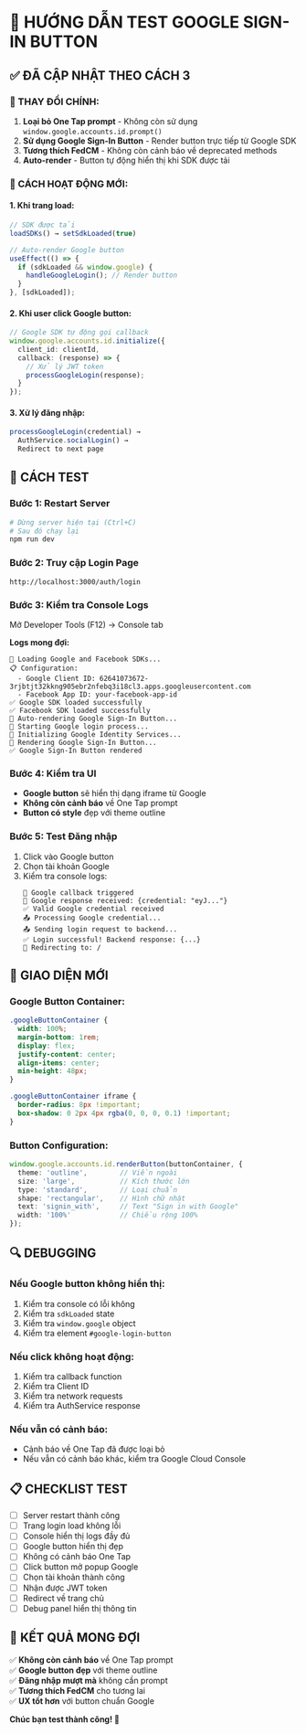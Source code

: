 # 🚀 HƯỚNG DẪN TEST GOOGLE SIGN-IN BUTTON

## **✅ ĐÃ CẬP NHẬT THEO CÁCH 3**

### **🔄 THAY ĐỔI CHÍNH:**
1. **Loại bỏ One Tap prompt** - Không còn sử dụng `window.google.accounts.id.prompt()`
2. **Sử dụng Google Sign-In Button** - Render button trực tiếp từ Google SDK
3. **Tương thích FedCM** - Không còn cảnh báo về deprecated methods
4. **Auto-render** - Button tự động hiển thị khi SDK được tải

### **🎯 CÁCH HOẠT ĐỘNG MỚI:**

#### **1. Khi trang load:**
```typescript
// SDK được tải
loadSDKs() → setSdkLoaded(true)

// Auto-render Google button
useEffect(() => {
  if (sdkLoaded && window.google) {
    handleGoogleLogin(); // Render button
  }
}, [sdkLoaded]);
```

#### **2. Khi user click Google button:**
```typescript
// Google SDK tự động gọi callback
window.google.accounts.id.initialize({
  client_id: clientId,
  callback: (response) => {
    // Xử lý JWT token
    processGoogleLogin(response);
  }
});
```

#### **3. Xử lý đăng nhập:**
```typescript
processGoogleLogin(credential) → 
  AuthService.socialLogin() → 
  Redirect to next page
```

## **🧪 CÁCH TEST**

### **Bước 1: Restart Server**
```bash
# Dừng server hiện tại (Ctrl+C)
# Sau đó chạy lại
npm run dev
```

### **Bước 2: Truy cập Login Page**
```
http://localhost:3000/auth/login
```

### **Bước 3: Kiểm tra Console Logs**
Mở Developer Tools (F12) → Console tab

**Logs mong đợi:**
```
🔄 Loading Google and Facebook SDKs...
📋 Configuration:
  - Google Client ID: 62641073672-3rjbtjt32kkng905ebr2nfebq3i18cl3.apps.googleusercontent.com
  - Facebook App ID: your-facebook-app-id
✅ Google SDK loaded successfully
✅ Facebook SDK loaded successfully
🔄 Auto-rendering Google Sign-In Button...
🔄 Starting Google login process...
🔄 Initializing Google Identity Services...
🔄 Rendering Google Sign-In Button...
✅ Google Sign-In Button rendered
```

### **Bước 4: Kiểm tra UI**
- **Google button** sẽ hiển thị dạng iframe từ Google
- **Không còn cảnh báo** về One Tap prompt
- **Button có style** đẹp với theme outline

### **Bước 5: Test Đăng nhập**
1. Click vào Google button
2. Chọn tài khoản Google
3. Kiểm tra console logs:
   ```
   📧 Google callback triggered
   📧 Google response received: {credential: "eyJ..."}
   ✅ Valid Google credential received
   📤 Processing Google credential...
   📤 Sending login request to backend...
   ✅ Login successful! Backend response: {...}
   🔄 Redirecting to: /
   ```

## **🎨 GIAO DIỆN MỚI**

### **Google Button Container:**
```css
.googleButtonContainer {
  width: 100%;
  margin-bottom: 1rem;
  display: flex;
  justify-content: center;
  align-items: center;
  min-height: 48px;
}

.googleButtonContainer iframe {
  border-radius: 8px !important;
  box-shadow: 0 2px 4px rgba(0, 0, 0, 0.1) !important;
}
```

### **Button Configuration:**
```typescript
window.google.accounts.id.renderButton(buttonContainer, {
  theme: 'outline',        // Viền ngoài
  size: 'large',           // Kích thước lớn
  type: 'standard',        // Loại chuẩn
  shape: 'rectangular',    // Hình chữ nhật
  text: 'signin_with',     // Text "Sign in with Google"
  width: '100%'            // Chiều rộng 100%
});
```

## **🔍 DEBUGGING**

### **Nếu Google button không hiển thị:**
1. Kiểm tra console có lỗi không
2. Kiểm tra `sdkLoaded` state
3. Kiểm tra `window.google` object
4. Kiểm tra element `#google-login-button`

### **Nếu click không hoạt động:**
1. Kiểm tra callback function
2. Kiểm tra Client ID
3. Kiểm tra network requests
4. Kiểm tra AuthService response

### **Nếu vẫn có cảnh báo:**
- Cảnh báo về One Tap đã được loại bỏ
- Nếu vẫn có cảnh báo khác, kiểm tra Google Cloud Console

## **📋 CHECKLIST TEST**

- [ ] Server restart thành công
- [ ] Trang login load không lỗi
- [ ] Console hiển thị logs đầy đủ
- [ ] Google button hiển thị đẹp
- [ ] Không có cảnh báo One Tap
- [ ] Click button mở popup Google
- [ ] Chọn tài khoản thành công
- [ ] Nhận được JWT token
- [ ] Redirect về trang chủ
- [ ] Debug panel hiển thị thông tin

## **🎉 KẾT QUẢ MONG ĐỢI**

✅ **Không còn cảnh báo** về One Tap prompt  
✅ **Google button đẹp** với theme outline  
✅ **Đăng nhập mượt mà** không cần prompt  
✅ **Tương thích FedCM** cho tương lai  
✅ **UX tốt hơn** với button chuẩn Google  

**Chúc bạn test thành công! 🚀**
